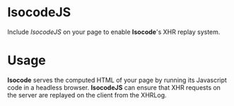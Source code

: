 IsocodeJS
=========

Include *IsocodeJS* on your page to enable **Isocode**'s XHR replay system.

# Usage

**Isocode** serves the computed HTML of your page by running its Javascript code in a headless browser. **IsocodeJS** can ensure that XHR requests on the server are replayed on the client from the XHRLog.
